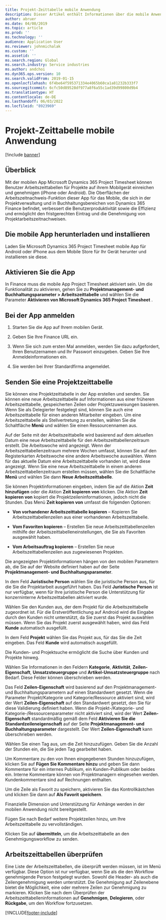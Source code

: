 ```yaml
---
title: Projekt-Zeittabelle mobile Anwendung
description: Dieser Artikel enthält Informationen über die mobile Anwendung Microsoft Dynamics 365 Project Timesheet. Mit der mobilen App Project Timesheet können Benutzer Arbeitszeittabellen für Projekte auf ihrem Mobilgerät einreichen und genehmigen.
author: abruer
ms.date: 04/08/2019
ms.topic: article
ms.prod: ''
ms.technology: ''
audience: Application User
ms.reviewer: johnmichalak
ms.custom: ''
ms.assetid: ''
ms.search.region: Global
ms.search.industry: Service industries
ms.author: andchoi
ms.dyn365.ops.version: 10
ms.search.validFrom: 2019-01-15
ms.openlocfilehash: 6f4be64f595371334e4065b60ca1a81232b333f7
ms.sourcegitcommit: 6cfc50d89528df977a8f6a55c1ad39d99800d9b4
ms.translationtype: HT
ms.contentlocale: de-DE
ms.lasthandoff: 06/03/2022
ms.locfileid: "8923969"
---
```

# <a name="project-timesheet-mobile-application"></a>Projekt-Zeittabelle mobile Anwendung

[!include [banner](../includes/banner.md)]

## <a name="overview"></a>Überblick

Mit der mobilen App Microsoft Dynamics 365 Project Timesheet können Benutzer Arbeitszeittabellen für Projekte auf ihrem Mobilgerät einreichen und genehmigen (iPhone oder Android). Die Oberflächen der Arbeitszeitnachweis-Funktion dieser App für das Mobile, die sich in der Projektverwaltung und in Buchhaltungsbereichen von Dynamics 365 Finance befindet, verbessert die Benutzerproduktivität sowie die Effizienz und ermöglicht den fristgerechten Eintrag und die Genehmigung von Projektarbeitszeitnachweisen.

## <a name="download-and-install-the-mobile-app"></a>Die mobile App herunterladen und installieren

Laden Sie Microsoft Dynamics 365 Project Timesheet mobile App für Android oder iPhone aus dem Mobile Store für Ihr Gerät herunter und installieren sie diese.

## <a name="enable-the-app"></a>Aktivieren Sie die App 

In Finance muss die mobile App Project Timesheet aktiviert sein. Um die Funktionalität zu aktivieren, gehen Sie zu **Projektmanagement- und Buchhaltungsparameter \> Arbeitszeittabelle** und wählen Sie die Parameter **Aktivieren von Microsoft Dynamics 365 Project Timesheet** .

## <a name="sign-in-to-the-app"></a>Bei der App anmelden

1.  Starten Sie die App auf Ihrem mobilen Gerät.

2.  Geben Sie Ihre Finance URL ein.

3.  Wenn Sie sich zum ersten Mal anmelden, werden Sie dazu aufgefordert, Ihren Benutzernamen und Ihr Passwort einzugeben. Geben Sie Ihre Anmeldeinformationen ein.

4.  Sie werden bei Ihrer Standardfirma angemeldet.

## <a name="submit-a-project-timesheet"></a>Senden Sie eine Projektzeittabelle

Sie können eine Projektzeittabelle in der App erstellen und senden. Sie können eine neue Arbeitszeittabelle auf Informationen aus einer früheren Arbeitszeittabelle, gespeicherten Zeilen oder Projektzuweisungen basieren. Wenn Sie als Delegierter festgelegt sind, können Sie auch eine Arbeitszeittabelle für einen anderen Mitarbeiter eingeben. Um eine Arbeitszeittabelle als Stellvertretung zu erstellen, wählen Sie die Schaltfläche **Menü** und wählen Sie einen Ressourcennamen aus.

Auf der Seite mit der Arbeitszeittabelle wird basierend auf dem aktuellen Datum eine neue Arbeitszeittabelle für den Arbeitszeittabellenzeitraum erstellt. Die Arbeitswoche wird angezeigt. Wenn der Arbeitszeittabellenzeitraum mehrere Wochen umfasst, können Sie auf den Registerkarten Arbeitswoche eine andere Arbeitswoche auswählen.
Wenn für das aktuelle Datum eine Arbeitszeittabelle vorhanden ist, wird diese angezeigt. Wenn Sie eine neue Arbeitszeittabelle in einem anderen Arbeitszeittabellenzeitraum erstellen müssen, wählen Sie die Schaltfläche **Menü** und wählen Sie dann **Neue Arbeitszeittabelle**.

Sie können Projektinformationen eingeben, indem Sie auf die Aktion **Zeit hinzufügen** oder die Aktion **Zeit kopieren von** klicken. Die Aktion **Zeit kopieren von** kopiert die Projektzeileninformationen, jedoch nicht die Stunden. Das Menü **Zeit kopieren von** umfasst die folgenden Optionen:

- **Von vorhandener Arbeitszeittabelle kopieren** – Kopieren Sie Arbeitszeittabellenzeilen aus einer vorhandenen Arbeitszeittabelle.

- **Vom Favoriten kopieren** – Erstellen Sie neue Arbeitszeittabellenzeilen mithilfe der Arbeitszeittabelleneinstellungen, die Sie als Favoriten ausgewählt haben.

- **Vom Arbeitsauftrag kopieren** – Erstellen Sie neue Arbeitszeittabellenzeilen aus zugewiesenen Projekten.

Die angezeigten Projektinformationen hängen von den mobilen Parametern ab, die Sie auf der Website definiert haben auf der Seite **Projektmanagement- und Buchhaltungsparameter**.

In dem Feld **Juristische Person** wählen Sie die juristische Person aus, für die Sie die Projektarbeit ausgeführt haben. Das Feld **Juristische Person** ist nur verfügbar, wenn für Ihre juristische Person die Unterstützung für konzerninterne Arbeitszeittabellen aktiviert wurde.

Wählen Sie den Kunden aus, der dem Projekt für die Arbeitszeittabelle zugeordnet ist. Für die Erstveröffentlichung auf Android wird die Eingabe durch den Kunden nicht unterstützt, da Sie zuerst das Projekt auswählen müssen. Wenn Sie das Projekt zuerst ausgewählt haben, wird das Feld **Kunde** automatisch ausgefüllt.

In dem Feld **Projekt** wählen Sie das Projekt aus, für das Sie die Zeit eingeben. Das Feld **Kunde** wird automatisch ausgefüllt.

Die Kunden- und Projektsuche ermöglicht die Suche über Kunden und Projekte hinweg.

Wählen Sie Informationen in den Feldern **Kategorie**, **Aktivität**, **Zeilen-Eigenschaft**, **Umsatzsteuergruppe** und **Artikel-Umsatzsteuergruppe** nach Bedarf. Diese Felder können überschrieben werden.

Das Feld **Zeilen-Eigenschaft** wird basierend auf den Projektmanagement- und Buchhaltungsparametern auf einen Standardwert gesetzt. Wenn die Parameter Projekt/Kategorie und Kategorie/Ressource aktiviert sind, wird der Wert **Zeilen-Eigenschaft** auf den Standardwert gesetzt, den Sie für diese Validierung definiert haben. Wenn die Projekt-/Kategorie- und Kategorie-/Ressourcenparameter nicht aktiviert sind, wird der Wert **Zeilen-Eigenschaft** standardmäßig gemäß dem Feld **Aktivieren Sie die Standardzeileneigenschaft** auf der Seite **Projektmanagement- und Buchhaltungsparameter** dargestellt. Der Wert **Zeilen-Eigenschaft** kann überschrieben werden.

Wählen Sie einen Tag aus, um die Zeit hinzuzufügen. Geben Sie die Anzahl der Stunden ein, die Sie jeden Tag gearbeitet haben.

Um Kommentare zu den von Ihnen eingegebenen Stunden hinzuzufügen, klicken Sie auf **Fügen Sie Kommentare hinzu** und geben Sie dann Kommentare für ein internes Publikum, ein Kunden-Publikum oder beides ein.
Interne Kommentare können von Projektmanagern eingesehen werden. Kundenkommentare sind auf Rechnungen enthalten.

Um die Zeile als Favorit zu speichern, aktivieren Sie das Kontrollkästchen und klicken Sie dann auf **Als Favorit speichern**.

Finanzielle Dimension und Unterstützung für Anhänge werden in der mobilen Anwendung nicht bereitgestellt.

Fügen Sie nach Bedarf weitere Projektzeilen hinzu, um Ihre Arbeitszeittabelle zu vervollständigen.

Klicken Sie auf **übermitteln**, um die Arbeitszeittabelle an den Genehmigungsworkflow zu senden.

## <a name="review-timesheets"></a>Arbeitszeittabellen überprüfen

Eine Liste der Arbeitszeittabellen, die überprüft werden müssen, ist im Menü verfügbar. Diese Option ist nur verfügbar, wenn Sie als die den Workflow genehmigende Person festgelegt wurden. Sowohl die Header- als auch die Zeilengenehmigung werden unterstützt. Die Genehmigung auf Zeilenebene bietet die Möglichkeit, eine oder mehrere Zeilen zur Genehmigung zu markieren. Klicken Sie nach dem Überprüfen der Arbeitszeittabelleninformationen auf **Genehmigen**, **Delegieren**, oder **Rückgabe**, um den Workflow fortzusetzen.


[!INCLUDE[footer-include](../includes/footer-banner.md)]